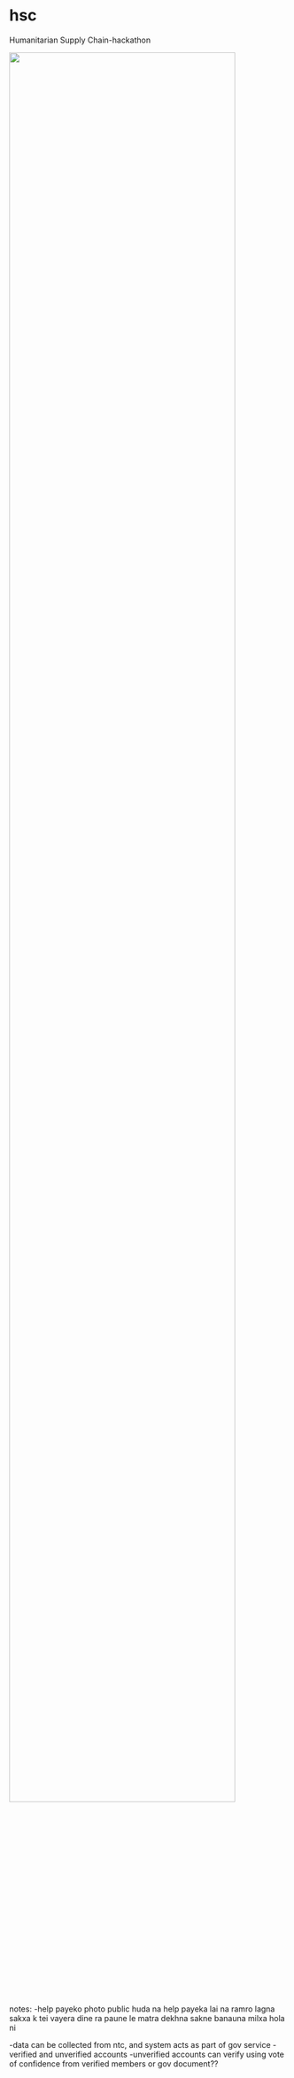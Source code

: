 # hsc
Humanitarian Supply Chain-hackathon

<img src="https://github.com/sam748/hsc/blob/master/pho.png" width="90%"></img>



notes:
-help payeko photo public huda na help payeka lai na ramro lagna sakxa k tei vayera dine ra paune le matra dekhna sakne banauna milxa hola ni

-data can be collected from ntc, and system acts as part of gov service
-verified and unverified accounts
-unverified accounts can verify using vote of confidence from verified members or gov document??
